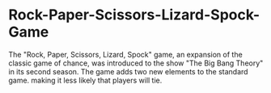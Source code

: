 # Rock-Paper-Scissors-Lizard-Spock-Game
The "Rock, Paper, Scissors, Lizard, Spock" game, an expansion of the classic game of chance, was introduced to the show "The Big Bang Theory" in its second season. The game adds two new elements to the standard game. making it less likely that players will tie. 
